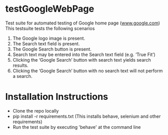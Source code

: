 # testGoogleWebPage
Test suite for automated testing of Google home page (www.google.com)
This testsuite tests the following scenarios
1. The Google logo image is present.
2. The Search text field is present.
3. The Google Search button is present. 
4. Search text may be entered into the Search text field (e.g. ‘True Fit’)
5. Clicking the ‘Google Search’ button with search text yields search results. 
6. Clicking the ‘Google Search’ button with no search text will not perform a search.

# Installation Instructions
* Clone the repo locally 
* pip install -r requirements.txt (This installs behave, selenium and other requirements)
* Run the test suite by executing 'behave' at the command line

